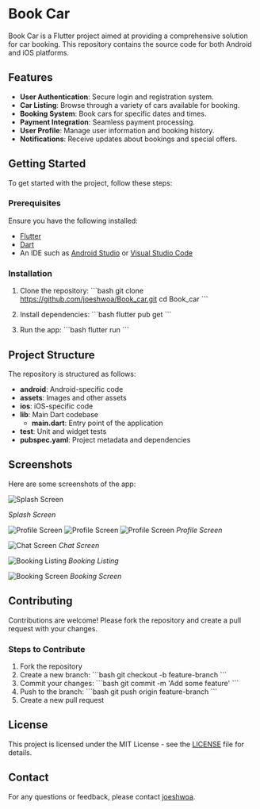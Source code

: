 
# Book Car

Book Car is a Flutter project aimed at providing a comprehensive solution for car booking. This repository contains the source code for both Android and iOS platforms.

## Features

- **User Authentication**: Secure login and registration system.
- **Car Listing**: Browse through a variety of cars available for booking.
- **Booking System**: Book cars for specific dates and times.
- **Payment Integration**: Seamless payment processing.
- **User Profile**: Manage user information and booking history.
- **Notifications**: Receive updates about bookings and special offers.

## Getting Started

To get started with the project, follow these steps:

### Prerequisites

Ensure you have the following installed:
- [Flutter](https://flutter.dev/docs/get-started/install)
- [Dart](https://dart.dev/get-dart)
- An IDE such as [Android Studio](https://developer.android.com/studio) or [Visual Studio Code](https://code.visualstudio.com/)

### Installation

1. Clone the repository:
   \`\`\`bash
   git clone https://github.com/joeshwoa/Book_car.git
   cd Book_car
   \`\`\`

2. Install dependencies:
   \`\`\`bash
   flutter pub get
   \`\`\`

3. Run the app:
   \`\`\`bash
   flutter run
   \`\`\`

## Project Structure

The repository is structured as follows:

- **android**: Android-specific code
- **assets**: Images and other assets
- **ios**: iOS-specific code
- **lib**: Main Dart codebase
  - **main.dart**: Entry point of the application
- **test**: Unit and widget tests
- **pubspec.yaml**: Project metadata and dependencies

## Screenshots

Here are some screenshots of the app:

![Splash Screen](https://github.com/user-attachments/assets/ddea0c8b-3867-4387-9991-6a27f5dc8ff5)

*Splash Screen*

![Profile Screen](https://github.com/user-attachments/assets/b2534e3f-2ffc-451e-8515-988f3dbd2d40)
![Profile Screen](https://github.com/user-attachments/assets/eda0d8d9-8b75-409c-8bab-6edf9882a191)
![Profile Screen](https://github.com/user-attachments/assets/00dbdb8f-31ab-4786-b382-1a951fbf4f69)
*Profile Screen*

![Chat Screen](https://github.com/user-attachments/assets/c77ae750-103e-48f0-b04e-62abc2affa96)
*Chat Screen*

![Booking Listing](https://github.com/user-attachments/assets/6bfca8a6-6428-41d1-94f7-12710b77a1c0)
*Booking Listing*

![Booking Screen](https://github.com/user-attachments/assets/cfb0671f-0b9b-42ee-8c33-0afe040a1904)
*Booking Screen*

## Contributing

Contributions are welcome! Please fork the repository and create a pull request with your changes.

### Steps to Contribute

1. Fork the repository
2. Create a new branch:
   \`\`\`bash
   git checkout -b feature-branch
   \`\`\`
3. Commit your changes:
   \`\`\`bash
   git commit -m 'Add some feature'
   \`\`\`
4. Push to the branch:
   \`\`\`bash
   git push origin feature-branch
   \`\`\`
5. Create a new pull request

## License

This project is licensed under the MIT License - see the [LICENSE](LICENSE) file for details.

## Contact

For any questions or feedback, please contact [joeshwoa](https://github.com/joeshwoa).
